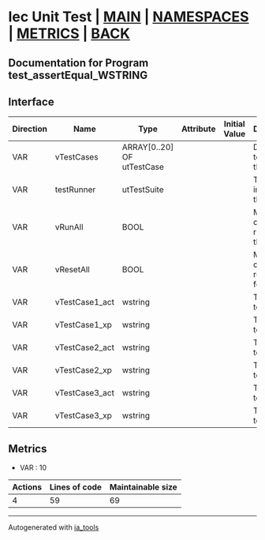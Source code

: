 # Iec Unit Test | [MAIN] | [NAMESPACES] | [METRICS] | [BACK]  

## Documentation for Program test_assertEqual_WSTRING  

## Interface  

| Direction | Name | Type | Attribute | Initial Value | Documentation |
| --------- | ---- | ---- | --------- | ------------- | ------------- |
| VAR | vTestCases | ARRAY[0..20] OF utTestCase |  |  | Definition of all test cases for this POU |  
| VAR | testRunner | utTestSuite |  |  | Test Suite fb instance to run the tests |  
| VAR | vRunAll | BOOL |  |  | Manual command to run all tests for this POU |  
| VAR | vResetAll | BOOL |  |  | Manual command to reset all tests for this POU |  
| VAR | vTestCase1_act | wstring |  |  | Test data 1 of test case 1 |  
| VAR | vTestCase1_xp | wstring |  |  | Test data 2 of test case 1 |  
| VAR | vTestCase2_act | wstring |  |  | Test data 1 of test case 2 |  
| VAR | vTestCase2_xp | wstring |  |  | Test data 2 of test case 2 |  
| VAR | vTestCase3_act | wstring |  |  | Test data 1 of test case 3 |  
| VAR | vTestCase3_xp | wstring |  |  | Test data 2 of test case 3 |  


## Metrics  

- VAR : 10

| Actions | Lines of code | Maintainable size |
| ------- | ------------- | ----------------- |
| 4 | 59 | 69 |

---
Autogenerated with [ia_tools](https://github.com/tkucic/ia_tools)  

[MAIN]: ../../../../index.md
[NAMESPACES]: ../../nsList.md
[METRICS]: ../../../metrics.md
[BACK]: ../nsMain.md
